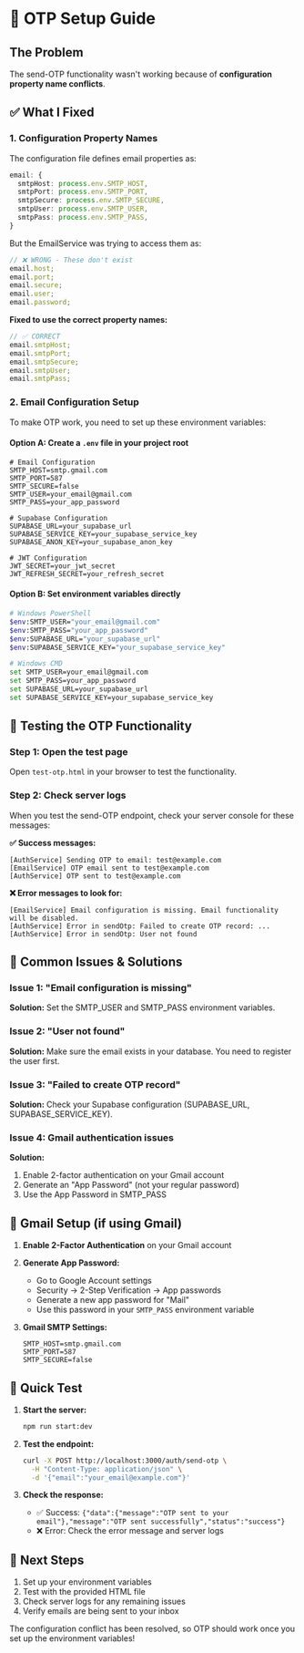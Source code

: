 # 🔐 OTP Setup Guide

## The Problem

The send-OTP functionality wasn't working because of **configuration property name conflicts**.

## ✅ What I Fixed

### 1. **Configuration Property Names**

The configuration file defines email properties as:

```typescript
email: {
  smtpHost: process.env.SMTP_HOST,
  smtpPort: process.env.SMTP_PORT,
  smtpSecure: process.env.SMTP_SECURE,
  smtpUser: process.env.SMTP_USER,
  smtpPass: process.env.SMTP_PASS,
}
```

But the EmailService was trying to access them as:

```typescript
// ❌ WRONG - These don't exist
email.host;
email.port;
email.secure;
email.user;
email.password;
```

**Fixed to use the correct property names:**

```typescript
// ✅ CORRECT
email.smtpHost;
email.smtpPort;
email.smtpSecure;
email.smtpUser;
email.smtpPass;
```

### 2. **Email Configuration Setup**

To make OTP work, you need to set up these environment variables:

#### **Option A: Create a `.env` file in your project root**

```env
# Email Configuration
SMTP_HOST=smtp.gmail.com
SMTP_PORT=587
SMTP_SECURE=false
SMTP_USER=your_email@gmail.com
SMTP_PASS=your_app_password

# Supabase Configuration
SUPABASE_URL=your_supabase_url
SUPABASE_SERVICE_KEY=your_supabase_service_key
SUPABASE_ANON_KEY=your_supabase_anon_key

# JWT Configuration
JWT_SECRET=your_jwt_secret
JWT_REFRESH_SECRET=your_refresh_secret
```

#### **Option B: Set environment variables directly**

```bash
# Windows PowerShell
$env:SMTP_USER="your_email@gmail.com"
$env:SMTP_PASS="your_app_password"
$env:SUPABASE_URL="your_supabase_url"
$env:SUPABASE_SERVICE_KEY="your_supabase_service_key"

# Windows CMD
set SMTP_USER=your_email@gmail.com
set SMTP_PASS=your_app_password
set SUPABASE_URL=your_supabase_url
set SUPABASE_SERVICE_KEY=your_supabase_service_key
```

## 🧪 Testing the OTP Functionality

### Step 1: Open the test page

Open `test-otp.html` in your browser to test the functionality.

### Step 2: Check server logs

When you test the send-OTP endpoint, check your server console for these messages:

**✅ Success messages:**

```
[AuthService] Sending OTP to email: test@example.com
[EmailService] OTP email sent to test@example.com
[AuthService] OTP sent to test@example.com
```

**❌ Error messages to look for:**

```
[EmailService] Email configuration is missing. Email functionality will be disabled.
[AuthService] Error in sendOtp: Failed to create OTP record: ...
[AuthService] Error in sendOtp: User not found
```

## 🔧 Common Issues & Solutions

### Issue 1: "Email configuration is missing"

**Solution:** Set the SMTP_USER and SMTP_PASS environment variables.

### Issue 2: "User not found"

**Solution:** Make sure the email exists in your database. You need to register the user first.

### Issue 3: "Failed to create OTP record"

**Solution:** Check your Supabase configuration (SUPABASE_URL, SUPABASE_SERVICE_KEY).

### Issue 4: Gmail authentication issues

**Solution:**

1. Enable 2-factor authentication on your Gmail account
2. Generate an "App Password" (not your regular password)
3. Use the App Password in SMTP_PASS

## 📧 Gmail Setup (if using Gmail)

1. **Enable 2-Factor Authentication** on your Gmail account
2. **Generate App Password:**
   - Go to Google Account settings
   - Security → 2-Step Verification → App passwords
   - Generate a new app password for "Mail"
   - Use this password in your `SMTP_PASS` environment variable

3. **Gmail SMTP Settings:**
   ```
   SMTP_HOST=smtp.gmail.com
   SMTP_PORT=587
   SMTP_SECURE=false
   ```

## 🚀 Quick Test

1. **Start the server:**

   ```bash
   npm run start:dev
   ```

2. **Test the endpoint:**

   ```bash
   curl -X POST http://localhost:3000/auth/send-otp \
     -H "Content-Type: application/json" \
     -d '{"email":"your_email@example.com"}'
   ```

3. **Check the response:**
   - ✅ Success: `{"data":{"message":"OTP sent to your email"},"message":"OTP sent successfully","status":"success"}`
   - ❌ Error: Check the error message and server logs

## 📝 Next Steps

1. Set up your environment variables
2. Test with the provided HTML file
3. Check server logs for any remaining issues
4. Verify emails are being sent to your inbox

The configuration conflict has been resolved, so OTP should work once you set up the environment variables!
